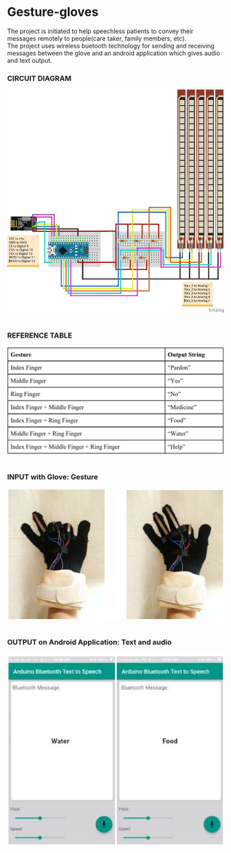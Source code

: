 # Gesture-gloves
The project is initiated to help speechless patients to convey their messages remotely to people(care taker, family members, etc).  
The project uses wireless buetooth technology for sending and receiving messages between the glove and an android application which gives audio and text output.

### CIRCUIT DIAGRAM 
![Circuit Diagram](Circuitdiagram.jpg)
<br>
<br>

### REFERENCE TABLE
![Reference Table](Reference.png)
<br>
<br>

### INPUT with Glove: Gesture
![Gesture Command](input.png)
<br>
<br>

### OUTPUT on Android Application: Text and audio
![App](Output.png)
<br>
<br>
